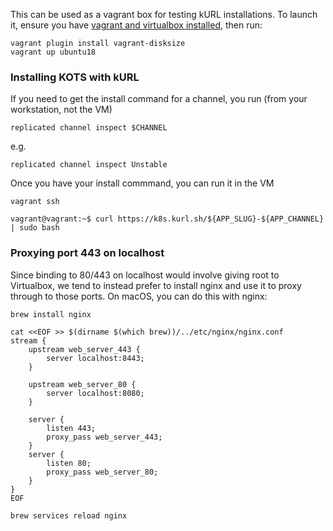 This can be used as a vagrant box for testing kURL installations. To launch it, ensure you have [vagrant and virtualbox installed](),
then run:

```
vagrant plugin install vagrant-disksize
vagrant up ubuntu18
```

### Installing KOTS with kURL

If you need to get the install command for a channel, you run (from your workstation, not the VM)

```shell script
replicated channel inspect $CHANNEL
```

e.g.

```shell script
replicated channel inspect Unstable
```

Once you have your install commmand, you can run it in the VM

```shell script
vagrant ssh
```

```text
vagrant@vagrant:~$ curl https://k8s.kurl.sh/${APP_SLUG}-${APP_CHANNEL} | sudo bash
```


### Proxying port 443 on localhost

Since binding to 80/443 on localhost would involve giving root to Virtualbox, we tend to instead prefer
to install nginx and use it to proxy through to those ports. On macOS, you can do this with nginx:


```shell script
brew install nginx
```


```shell script
cat <<EOF >> $(dirname $(which brew))/../etc/nginx/nginx.conf
stream {
    upstream web_server_443 {
        server localhost:8443;
    }

    upstream web_server_80 {
        server localhost:8080;
    }

    server {
        listen 443;
        proxy_pass web_server_443;
    }
    server {
        listen 80;
        proxy_pass web_server_80;
    }
}
EOF
```

```shell script
brew services reload nginx
```
